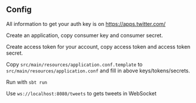 ## Config ##

All information to get your auth key is on https://apps.twitter.com/

Create an application, copy consumer key and consumer secret.

Create access token for your account, copy access token and access token secret.

Copy `src/main/resources/application.conf.template` to `src/main/resources/application.conf` and fill in above keys/tokens/secrets.

Run with `sbt run`

Use `ws://localhost:8080/tweets` to gets tweets in WebSocket